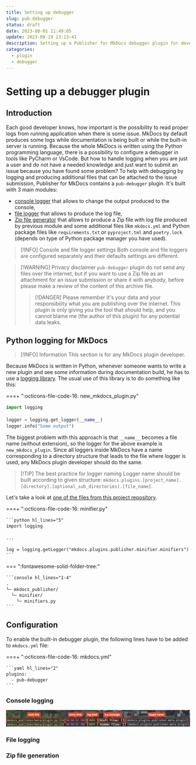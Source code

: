 ```yaml
---
title: Setting up debugger
slug: pub-debugger
status: draft
date: 2023-08-01 11:49:05
update: 2023-08-19 23:13:41
description: Setting up a Publisher for MkDocs debugger plugin for development purposes
categories:
  - plugin
  - debugger
---
```


# Setting up a debugger plugin

## Introduction

Each good developer knows, how important is the possibility to read proper logs from running application when there is some issue. MkDocs by default produces some logs while documentation is being built or while the built-in server is running. Because the whole MkDocs is written using the Python programming language, there is a possibility to configure a debugger in tools like PyCharm or VsCode. But how to handle logging when you are just a user and do not have a needed knowledge and just want to submit an issue because you have found some problem? To help with debugging by logging and producing additional files that can be attached to the issue submission, Publisher for MkDocs contains a `pub-debugger` plugin. It's built with 3 main modules:

- [console logger](#Logging%20to%20the%20console) that allows to change the output produced to the console,
- [file logger](#Logging%20to%20the%20file) that allows to produce the log file,
- [Zip file generator](#Generating%20Zip%20file) that allows to produce a Zip file with log file produced by previous module and some additional files like `mkdocs.yml` and Python package files like `requirements.txt` or `pyproject.tml` and `poetry.lock` (depends on type of Python package manager you have used).

> [!INFO] Console and file logger settings
> Both console and file loggers are configured separately and their defaults settings are different.

> [!WARNING] Privacy disclaimer
> `pub-debugger` plugin do not send any files over the internet, but if you want to use a Zip file as an attachment for an issue submission or share it with anybody, before please make a review of the content of this archive file.
> > [!DANGER] Please remember
> > It's your data and your responsibility what you are publishing over the internet. This plugin is only giving you the tool that should help, and you cannot blame me (the author of this plugin) for any potential data leaks.

## Python logging for MkDocs

> [!INFO] Information
> This section is for any MkDocs plugin developer.

Because MkDocs is written in Python, whenever someone wants to write a new plugin and see some information during documentation build, he has to use a [logging library](https://docs.python.org/3/library/logging.html). The usual use of this library is to do something like this:

===+ ":octicons-file-code-16: new_mkdocs_plugin.py"

```python hl_lines="3-4"
import logging

logger = logging.get_logger(__name__)
logger.info("Some output")
```

The biggest problem with this approach is that `__name__` becomes a file name (without extension), so the logger for the above example is `new_mkdocs_plugin`. Since all loggers inside MkDocs have a name corresponding to a directory structure that leads to the file where logger is used, any MkDocs plugin developer should do the same.


> [!TIP] The best practice for logger naming
> Logger name should be built according to given structure:
> `mkdocs.plugins.[project_name].[directory].[optional_sub_directories].[file_name]`.

Let's take a look at [one of the files from this project repository](https://github.com/mkusz/mkdocs-publisher/blob/main/mkdocs_publisher/minifier/minifiers.py).

===+ ":octicons-file-code-16: minifier.py"

	```python hl_lines="5"
	import logging

	...

	log = logging.getLogger("mkdocs.plugins.publisher.minifier.minifiers")
	```

=== ":fontawesome-solid-folder-tree:"

	```console hl_lines="1-4"
	.
	└─ mkdocs_publisher/
	  └─ minifier/
		└─ minifiers.py
	```



##  Configuration

To enable the built-in debugger plugin, the following lines have to be added to `mkdocs.yml` file:

===+ ":octicons-file-code-16: mkdocs.yml"

    ```yaml hl_lines="2"
    plugins:
      - pub-debugger
    ```

### Console logging



![](../../_attachments/debugger_console_example.png)

### File logging



### Zip file generation
